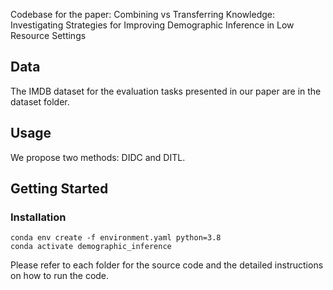 Codebase for the paper: Combining vs Transferring Knowledge: Investigating Strategies for Improving Demographic Inference in Low Resource Settings

## Data
The IMDB dataset for the evaluation tasks presented in our paper are in the dataset folder.

## Usage
We propose two methods: DIDC and DITL.

## Getting Started

### Installation

```
conda env create -f environment.yaml python=3.8
conda activate demographic_inference
```

Please refer to each folder for the source code and the detailed instructions on how to run the code.
